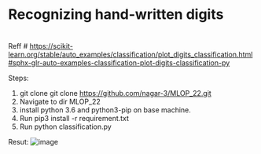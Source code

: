 # Recognizing hand-written digits
#

Reff # https://scikit-learn.org/stable/auto_examples/classification/plot_digits_classification.html#sphx-glr-auto-examples-classification-plot-digits-classification-py

Steps:
1. git clone git clone https://github.com/nagar-3/MLOP_22.git
2. Navigate to dir MLOP_22
3. install python 3.6 and python3-pip on base machine.
4. Run pip3 install -r requirement.txt
5. Run python classification.py

Resut:
![image](https://user-images.githubusercontent.com/89742374/186483619-fa5df283-8e82-42ff-9351-ac27e88dc202.png)

